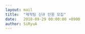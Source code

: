 ```yaml
---
layout: mail
title:  "제작팀 신규 인원 모집"
date:   2018-09-29 00:00:00 +0900
author: SiRyuA
---
```


<script>
location.href = "mailto:develoid@naver.com"
              + "?cc="
              + "&subject="
              + "[제작팀] 신규 인원 모집합니다."
              + "&body="
              + "%40 팀명 %0D%0A%0D%0A%0D%0A"
              + "%40 팀장 닉네임 %0D%0A%0D%0A%0D%0A"
              + "%40 팀장 네이버 ID %0D%0A%0D%0A%0D%0A"
              + "%40 모집 완료 일자 %0D%0A%0D%0A%0D%0A";
</script>
